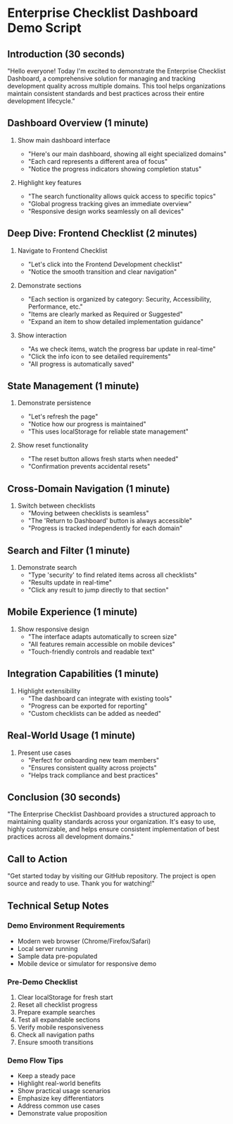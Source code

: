 # Enterprise Checklist Dashboard Demo Script

## Introduction (30 seconds)
"Hello everyone! Today I'm excited to demonstrate the Enterprise Checklist Dashboard, a comprehensive solution for managing and tracking development quality across multiple domains. This tool helps organizations maintain consistent standards and best practices across their entire development lifecycle."

## Dashboard Overview (1 minute)
1. Show main dashboard interface
   - "Here's our main dashboard, showing all eight specialized domains"
   - "Each card represents a different area of focus"
   - "Notice the progress indicators showing completion status"

2. Highlight key features
   - "The search functionality allows quick access to specific topics"
   - "Global progress tracking gives an immediate overview"
   - "Responsive design works seamlessly on all devices"

## Deep Dive: Frontend Checklist (2 minutes)
1. Navigate to Frontend Checklist
   - "Let's click into the Frontend Development checklist"
   - "Notice the smooth transition and clear navigation"

2. Demonstrate sections
   - "Each section is organized by category: Security, Accessibility, Performance, etc."
   - "Items are clearly marked as Required or Suggested"
   - "Expand an item to show detailed implementation guidance"

3. Show interaction
   - "As we check items, watch the progress bar update in real-time"
   - "Click the info icon to see detailed requirements"
   - "All progress is automatically saved"

## State Management (1 minute)
1. Demonstrate persistence
   - "Let's refresh the page"
   - "Notice how our progress is maintained"
   - "This uses localStorage for reliable state management"

2. Show reset functionality
   - "The reset button allows fresh starts when needed"
   - "Confirmation prevents accidental resets"

## Cross-Domain Navigation (1 minute)
1. Switch between checklists
   - "Moving between checklists is seamless"
   - "The 'Return to Dashboard' button is always accessible"
   - "Progress is tracked independently for each domain"

## Search and Filter (1 minute)
1. Demonstrate search
   - "Type 'security' to find related items across all checklists"
   - "Results update in real-time"
   - "Click any result to jump directly to that section"

## Mobile Experience (1 minute)
1. Show responsive design
   - "The interface adapts automatically to screen size"
   - "All features remain accessible on mobile devices"
   - "Touch-friendly controls and readable text"

## Integration Capabilities (1 minute)
1. Highlight extensibility
   - "The dashboard can integrate with existing tools"
   - "Progress can be exported for reporting"
   - "Custom checklists can be added as needed"

## Real-World Usage (1 minute)
1. Present use cases
   - "Perfect for onboarding new team members"
   - "Ensures consistent quality across projects"
   - "Helps track compliance and best practices"

## Conclusion (30 seconds)
"The Enterprise Checklist Dashboard provides a structured approach to maintaining quality standards across your organization. It's easy to use, highly customizable, and helps ensure consistent implementation of best practices across all development domains."

## Call to Action
"Get started today by visiting our GitHub repository. The project is open source and ready to use. Thank you for watching!"

## Technical Setup Notes

### Demo Environment Requirements
- Modern web browser (Chrome/Firefox/Safari)
- Local server running
- Sample data pre-populated
- Mobile device or simulator for responsive demo

### Pre-Demo Checklist
1. Clear localStorage for fresh start
2. Reset all checklist progress
3. Prepare example searches
4. Test all expandable sections
5. Verify mobile responsiveness
6. Check all navigation paths
7. Ensure smooth transitions

### Demo Flow Tips
- Keep a steady pace
- Highlight real-world benefits
- Show practical usage scenarios
- Emphasize key differentiators
- Address common use cases
- Demonstrate value proposition

